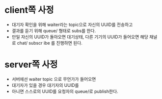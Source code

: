 # client쪽 사정
* 대기자 확인을 위해 waiter라는 topic으로 자신의 UUID를 전송하고
* 결과를 듣기 위해 queue/<UUID> 형태로 subs를 한다.
* 만일 자신의 UUID가 돌아오면 대기상태, 다른 기기의 UUID가 들어오면 해당 채널로 chat/<UUID> subscr
ibe 를 진행하면 된다.

# server쪽 사정
* 서버에선 waiter topic 으로 무언가가 들어오면
* 대기자가 있을 경우 대기자의 UUID를 
* 아니면 스스로의 UUID를 요청자의 queue/<UUID>로 publish한다.
